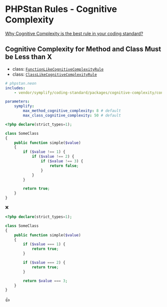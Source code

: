 # PHPStan Rules - Cognitive Complexity

[Why Cognitive Complexity is the best rule in your coding standard?](https://www.tomasvotruba.com/blog/2018/05/21/is-your-code-readable-by-humans-cognitive-complexity-tells-you/)

## Cognitive Complexity for Method and Class Must be Less than X

- class: [`FunctionLikeCognitiveComplexityRule`](../packages/cognitive-complexity/src/Rules/FunctionLikeCognitiveComplexityRule.php)
- class: [`ClassLikeCognitiveComplexityRule`](../packages/cognitive-complexity/src/Rules/ClassLikeCognitiveComplexityRule.php)

```yaml
# phpstan.neon
includes:
    - vendor/symplify/coding-standard/packages/cognitive-complexity/config/cognitive-complexity-rules.neon

parameters:
    symplify:
        max_method_cognitive_complexity: 8 # default
        max_class_cognitive_complexity: 50 # default
```

```php
<?php declare(strict_types=1);

class SomeClass
{
    public function simple($value)
    {
        if ($value !== 1) {
            if ($value !== 2) {
                if ($value !== 3) {
                    return false;
                }
            }
        }

        return true;
    }
}
```

:x:

```php
<?php declare(strict_types=1);

class SomeClass
{
    public function simple($value)
    {
        if ($value === 1) {
            return true;
        }

        if ($value === 2) {
            return true;
        }

        return $value === 3;
    }
}
```

:+1:
